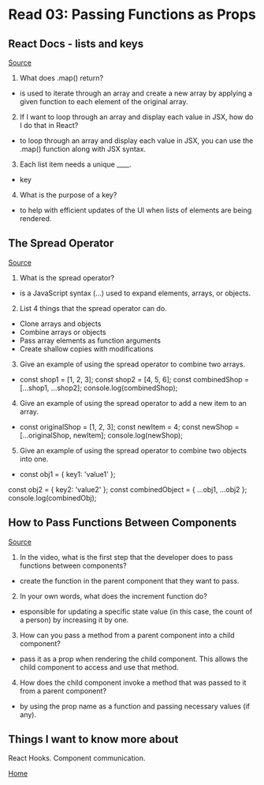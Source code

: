 # Read 03: Passing Functions as Props

## React Docs - lists and keys

[Source](https://legacy.reactjs.org/docs/lists-and-keys.html)

1. What does .map() return?

- is used to iterate through an array and create a new array by applying a given function to each element of the original array.

2. If I want to loop through an array and display each value in JSX, how do I do that in React?

- to loop through an array and display each value in JSX, you can use the .map() function along with JSX syntax.

3. Each list item needs a unique ____.

- key

4. What is the purpose of a key?

- to help with efficient updates of the UI when lists of elements are being rendered.

## The Spread Operator

[Source](https://medium.com/coding-at-dawn/how-to-use-the-spread-operator-in-javascript-b9e4a8b06fab)

1. What is the spread operator?

- is a JavaScript syntax (...) used to expand elements, arrays, or objects.

2. List 4 things that the spread operator can do.

- Clone arrays and objects
- Combine arrays or objects
- Pass array elements as function arguments
- Create shallow copies with modifications

3. Give an example of using the spread operator to combine two arrays.

- const shop1 = [1, 2, 3];
const shop2 = [4, 5, 6];
const combinedShop = [...shop1, ...shop2];
console.log(combinedShop);


4. Give an example of using the spread operator to add a new item to an array.

- const originalShop = [1, 2, 3];
const newItem = 4;
const newShop = [...originalShop, newItem];
console.log(newShop);

5. Give an example of using the spread operator to combine two objects into one.

- const obj1 = { key1: 'value1' };
<!-- this is an example: const obj1 = {a: 1, b: 2}; -->
const obj2 = { key2: 'value2' };
const combinedObject = { ...obj1, ...obj2 };
console.log(combinedObj);


## How to Pass Functions Between Components

[Source](https://www.youtube.com/watch?v=c05OL7XbwXU)

1. In the video, what is the first step that the developer does to pass functions between components?

- create the function in the parent component that they want to pass.

2. In your own words, what does the increment function do?

- esponsible for updating a specific state value (in this case, the count of a person) by increasing it by one.

3. How can you pass a method from a parent component into a child component?

- pass it as a prop when rendering the child component. This allows the child component to access and use that method.

4. How does the child component invoke a method that was passed to it from a parent component?

- by using the prop name as a function and passing necessary values (if any).

## Things I want to know more about

React Hooks. Component communication.

[Home](README.md)
